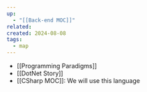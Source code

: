 ```yaml
---
up:
  - "[[Back-end MOC]]"
related: 
created: 2024-08-08
tags:
  - map
---
```


- [[Programming Paradigms]]
- [[DotNet Story]]
- [[CSharp MOC]]: We will use this language